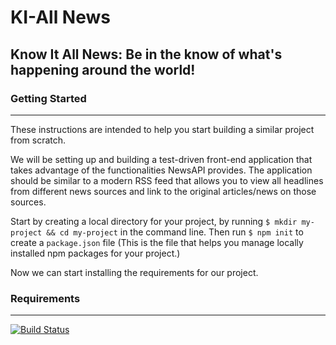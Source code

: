 # KI-All News

Know It All News: Be in the know of what's happening around the world!
---
### Getting Started
---
These instructions are intended to help you start building a similar project from scratch.

We will be setting up and building a test-driven front-end application that takes advantage of the functionalities NewsAPI provides. The application should be similar to a modern RSS feed that allows you to view all headlines from different news sources and link to the original articles/news on those sources.

Start by creating a local directory for your project, by running `$ mkdir my-project && cd my-project` in the command line.
Then run `$ npm init` to create a `package.json` file (This is the file that helps you manage locally installed npm packages for your project.)

Now we can start installing the requirements for our project.

### Requirements
---




[![Build Status](https://travis-ci.org/LWanjiru/ki-news.svg?branch=master)](https://travis-ci.org/LWanjiru/ki-news)
